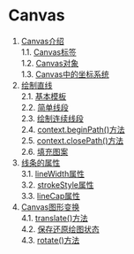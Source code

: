 # Canvas
1. [Canvas介绍](./Canvas介绍.md#canvas介绍)    
 1.1. [Canvas标签](./Canvas介绍.md#canvas标签)    
 1.2. [Canvas对象](./Canvas介绍.md#canvas对象)    
 1.3. [Canvas中的坐标系统](./Canvas介绍.md#canvas中的坐标系统)    
2. [绘制直线](./绘制直线.md#绘制直线)    
 2.1. [基本模板](./绘制直线.md#基本模板)    
 2.2. [简单线段](./绘制直线.md#简单线段)    
 2.3. [绘制连续线段](./绘制直线.md#绘制连续线段)    
 2.4. [context.beginPath()方法](./绘制直线.md#contextbeginpath方法)    
 2.5. [context.closePath()方法](./绘制直线.md#contextclosepath方法)    
 2.6. [填充图案](./绘制直线.md#填充图案)    
3. [线条的属性](./线条的属性.md#线条的属性)    
 3.1. [lineWidth属性](./线条的属性.md#linewidth属性)    
 3.2. [strokeStyle属性](./线条的属性.md#strokestyle属性)    
 3.3. [lineCap属性](./线条的属性.md#linecap属性)    
4. [Canvas图形变换](./Canvas图形变换.md#canvas图形变换)    
 4.1. [translate()方法](./Canvas图形变换.md#translate方法)    
 4.2. [保存还原绘图状态](./Canvas图形变换.md#保存还原绘图状态)    
 4.3. [rotate()方法](./Canvas图形变换.md#rotate方法)    
